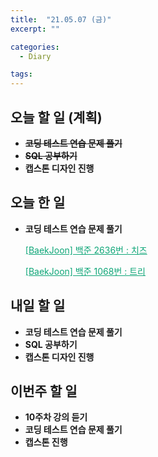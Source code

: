```yaml
---
title:  "21.05.07 (금)"
excerpt: ""

categories:
  - Diary

tags:
---
```


## 오늘 할 일 (계획)

- ~~**코딩 테스트 연습 문제 풀기**~~
- ~~**SQL 공부하기**~~
- **캡스톤 디자인 진행**


## 오늘 한 일

- **코딩 테스트 연습 문제 풀기**

  <a href="https://nam-ki-bok.github.io/baekjoon/Baek_2636/" style="color:#0FA678" target="_blank">[BaekJoon] 백준 2636번 : 치즈</a>
  
  <a href="https://nam-ki-bok.github.io/baekjoon/Baek_1068/" style="color:#0FA678" target="_blank">[BaekJoon] 백준 1068번 : 트리</a>


##  내일 할 일

- **코딩 테스트 연습 문제 풀기**
- **SQL 공부하기**
- **캡스톤 디자인 진행**

## 이번주 할 일

- **10주차 강의 듣기**
- **코딩 테스트 연습 문제 풀기**
- **캡스톤 진행**

<br>